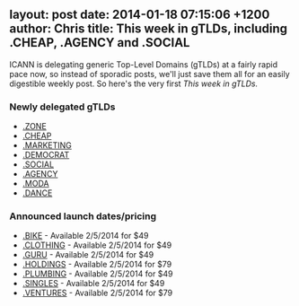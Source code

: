 layout: post
date: 2014-01-18 07:15:06 +1200
author: Chris
title: This week in gTLDs, including .CHEAP, .AGENCY and .SOCIAL
----

ICANN is delegating generic Top-Level Domains (gTLDs) at a fairly rapid pace now, so instead of sporadic posts, we'll just save them all for an easily digestible weekly post. So here's the very first *This week in gTLDs.*

### Newly delegated gTLDs

+ [.ZONE](https://iwantmyname.com/domains/dot-zone)
+ [.CHEAP](https://iwantmyname.com/domains/dot-cheap)
+ [.MARKETING](https://iwantmyname.com/domains/dot-marketing)
+ [.DEMOCRAT](https://iwantmyname.com/domains/dot-democrat)
+ [.SOCIAL](https://iwantmyname.com/domains/dot-social)
+ [.AGENCY](https://iwantmyname.com/domains/dot-agency)
+ [.MODA](https://iwantmyname.com/domains/dot-moda)
+ [.DANCE](https://iwantmyname.com/domains/dot-dance)

### Announced launch dates/pricing

+ [.BIKE](https://iwantmyname.com/domains/dot-bike) - Available 2/5/2014 for $49
+ [.CLOTHING](https://iwantmyname.com/domains/dot-clothing) - Available 2/5/2014 for $49
+ [.GURU](https://iwantmyname.com/domains/dot-guru) - Available 2/5/2014 for $49
+ [.HOLDINGS](https://iwantmyname.com/domains/dot-holdings) - Available 2/5/2014 for $79
+ [.PLUMBING](https://iwantmyname.com/domains/dot-plumbing) - Available 2/5/2014 for $49
+ [.SINGLES](https://iwantmyname.com/domains/dot-singles) - Available 2/5/2014 for $49
+ [.VENTURES](https://iwantmyname.com/domains/dot-ventures) - Available 2/5/2014 for $79

<!-- more -->